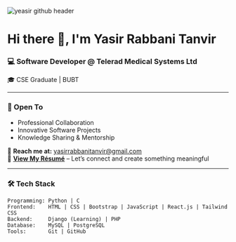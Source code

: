 ![yeasir github header](https://github.com/user-attachments/assets/2d7c6553-9ed3-4357-b4e6-2ab54b9ef1a1)


# Hi there 👋, I'm Yasir Rabbani Tanvir  

### 💻 Software Developer @ Telerad Medical Systems Ltd  
🎓 CSE Graduate | BUBT  

---

### 🤝 Open To  
- Professional Collaboration  
- Innovative Software Projects  
- Knowledge Sharing & Mentorship  

📧 **Reach me at:** yasirrabbanitanvir@gmail.com  
📄 **[View My Résumé](#)** – Let’s connect and create something meaningful  

---

### 🛠 Tech Stack  
```plaintext
Programming: Python | C  
Frontend:    HTML | CSS | Bootstrap | JavaScript | React.js | Tailwind CSS  
Backend:     Django (Learning) | PHP  
Database:    MySQL | PostgreSQL  
Tools:       Git | GitHub  
